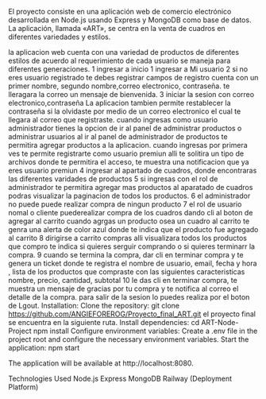 El proyecto consiste 
en una aplicación web de comercio electrónico desarrollada en Node.js usando Express y MongoDB como base de datos. La aplicación, llamada «ART», se centra en la venta de cuadros en diferentes variedades y estilos.

la aplicacion web cuenta con una variedad de productos de diferentes estilos de acuerdo al requerimiento de cada usuario se maneja para diferentes generaciones.
1 ingresar a inicio 
1 ingresar a Mi usuario
2 si no eres usuario registrado te debes registrar 
campos de registro cuenta con un primer nombre, segundo nombre,correo electronico, contraseña.
te lleragara la correo un mensaje de bienvenida.
3 iniciar la sesion con correo electronico,contraseña 
La aplicacion tambien permite restablecer la contraseña si la olvidaste por medio de un correo electronico el cual te llegara al correo que registraste.
cuando ingresas como usuario administrador tienes la opcion de ir al panel de administrar productos o administrar usuarios
al ir al panel de administrador de productos te permitira agregar productos a la aplicacion.
cuando ingresas por primera ves te permite registrarte como usuario premiun
alli te solitira un tipo de archivos donde te permitira el acceso, te muestra una notificacion que ya eres usuario premiun
4 ingresar al apartado de cuadros, donde encontraras  las diferentes varidades de productos
5 si ingresas con el rol de administrador te permitira agregar mas productos al aparatado de cuadros 
podras visualizar la paginacion de todos los productos.
6 el  administrador no  puede puede realizar compra de ningun producto
7 el rol de usuario nomal o cliente puederealizar compra de los cuadros dando cli al boton de agregar al carrito
cuando agrgas un producto osea un cuadro al carrito te genra una alerta de color azul donde te indica que el producto fue agregado al carrito
8 dirigirse a carrito compras alli visualizara todos los productos que compro 
te indica si quieres serguir comprando o si quieres terminarr la compra.
9 cuando se termina la compra, dar cli en terminar compra y te genera un ticket donde te registra el nombre de usuario, email, fecha y hora , lista de los productos que compraste con las siguientes caracteristicas nombre, precio, cantidad, subtotal
10 le das cli en terminar compra, te muestra un mensaje de gracias por tu compra  y te notifica al correo el detalle de la compra.
para salir de la sesion lo puedes realiza por el boton de Lgout.
Installation:
Clone the repository:
git clone https://github.com/ANGIEFOREROG/Proyecto_final_ART.git    el proyecto final se encuentra en la siguiente ruta.
Install dependencies:
cd ART-Node-Project
npm install
Configure environment variables:
Create a .env file in the project root and configure the necessary environment variables.
Start the application:
npm start

The application will be available at http://localhost:8080.

Technologies Used
Node.js
Express
MongoDB
Railway (Deployment Platform)